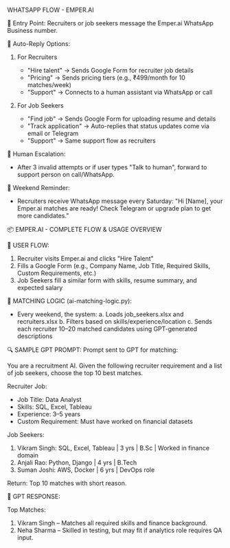 WHATSAPP FLOW - EMPER.AI

🔹 Entry Point:
Recruiters or job seekers message the Emper.ai WhatsApp Business number.

🔹 Auto-Reply Options:
1. For Recruiters
   - "Hire talent" → Sends Google Form for recruiter job details
   - "Pricing" → Sends pricing tiers (e.g., ₹499/month for 10 matches/week)
   - "Support" → Connects to a human assistant via WhatsApp or call

2. For Job Seekers
   - "Find job" → Sends Google Form for uploading resume and details
   - "Track application" → Auto-replies that status updates come via email or Telegram
   - "Support" → Same support flow as recruiters

🔹 Human Escalation:
- After 3 invalid attempts or if user types "Talk to human", forward to support person on call/WhatsApp.

🔹 Weekend Reminder:
- Recruiters receive WhatsApp message every Saturday: 
  "Hi [Name], your Emper.ai matches are ready! Check Telegram or upgrade plan to get more candidates."






📦 EMPER.AI - COMPLETE FLOW & USAGE OVERVIEW

👤 USER FLOW:
1. Recruiter visits Emper.ai and clicks "Hire Talent"
2. Fills a Google Form (e.g., Company Name, Job Title, Required Skills, Custom Requirements, etc.)
3. Job Seekers fill a similar form with skills, resume summary, and expected salary

🧠 MATCHING LOGIC (ai-matching-logic.py):
- Every weekend, the system:
  a. Loads job_seekers.xlsx and recruiters.xlsx
  b. Filters based on skills/experience/location
  c. Sends each recruiter 10–20 matched candidates using GPT-generated descriptions

🔍 SAMPLE GPT PROMPT:
Prompt sent to GPT for matching:

You are a recruitment AI. Given the following recruiter requirement and a list of job seekers, choose the top 10 best matches.

Recruiter Job:
- Job Title: Data Analyst
- Skills: SQL, Excel, Tableau
- Experience: 3–5 years
- Custom Requirement: Must have worked on financial datasets

Job Seekers:
1. Vikram Singh: SQL, Excel, Tableau | 3 yrs | B.Sc | Worked in finance domain
2. Anjali Rao: Python, Django | 4 yrs | B.Tech
3. Suman Joshi: AWS, Docker | 6 yrs | DevOps role

Return: Top 10 matches with short reason.

🎯 GPT RESPONSE:

Top Matches:
1. Vikram Singh – Matches all required skills and finance background.
2. Neha Sharma – Skilled in testing, but may fit if analytics role requires QA input.
